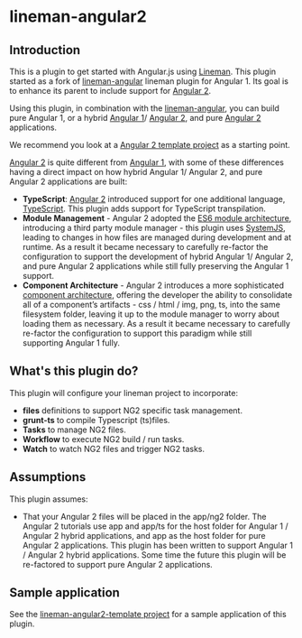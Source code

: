 # lineman-angular2

## Introduction
This is a plugin to get started with Angular.js using [Lineman](http://linemanjs.com). This plugin started as a fork of [lineman-angular](https://github.com/linemanjs/lineman-angular) lineman plugin for Angular 1. Its goal is to enhance its parent to include support for [Angular 2](https://angular.io/). 

Using this plugin, in combination with the [lineman-angular](https://github.com/linemanjs/lineman-angular), you can build pure Angular 1, or a hybrid [Angular 1](https://angularjs.org/)/ [Angular 2](https://angular.io/), and pure [Angular 2](https://angular.io/) applications.

We recommend you look at a [Angular 2 template project](https://github.com/RodrigoMattosoSilveira/lineman-angular2-template/)  as a starting point.


[Angular 2](https://angular.io/) is quite different from [Angular 1](https://angularjs.org/), with some of these differences having a direct impact on how hybrid Angular 1/ Angular 2, and pure Angular 2 applications are built:

* **TypeScript**: [Angular 2](https://angular.io/) introduced support for one additional language, [TypeScript](https://www.typescriptlang.org/). This plugin adds support for TypeScript transpilation.
* **Module Management** - Angular 2 adopted the [ES6 module architecture](http://exploringjs.com/es6/ch_modules.html), introducing a third party module manager - this plugin uses [SystemJS](https://github.com/systemjs/systemjs), leading to changes in how files are managed during development and at runtime. As a result it became necessary to carefully re-factor the configuration to support the development of hybrid Angular 1/ Angular 2, and pure Angular 2 applications while still fully preserving the Angular 1 support.
* **Component Architecture** - Angular 2 introduces a more sophisticated [component architecture](https://angular.io/docs/ts/latest/guide/architecture.html), offering the developer the ability to consolidate all of a component’s artifacts - css / html / img, png, ts, into the same filesystem folder, leaving it up to the module manager to worry about loading them as necessary. As a result it became necessary to carefully re-factor the configuration to support this paradigm while still supporting Angular 1 fully.

## What's this plugin do?

This plugin will configure your lineman project to incorporate:

 * **files** definitions to support NG2 specific task management.
 * **grunt-ts** to compile Typescript (ts)files.
 * **Tasks** to manage NG2 files.
 * **Workflow** to execute NG2 build / run tasks.
 * **Watch** to watch NG2 files and trigger NG2 tasks.
 
## Assumptions
This plugin assumes:

 * That your Angular 2 files will be placed in the app/ng2 folder. The Angular 2 tutorials use app and app/ts for the host folder for Angular 1 / Angular 2 hybrid applications, and app as the host folder for pure Angular 2 applications. This plugin has been written to support Angular 1 / Angular 2 hybrid applications. Some time the future this plugin will be re-factored to support pure Angular 2 applications.
 
## Sample application
See the [lineman-angular2-template project](https://github.com/RodrigoMattosoSilveira/lineman-angular2-template) for a sample application of this plugin. 


